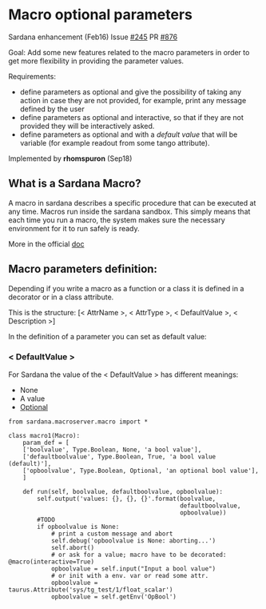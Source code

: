 
# Macro optional parameters

Sardana enhancement (Feb16)  Issue [#245](https://github.com/sardana-org/sardana/issues/285)
PR [#876](https://github.com/sardana-org/sardana/issues/876)

Goal:
Add some new features related to the macro parameters in order to get
more flexibility in providing the parameter values.

Requirements:

* define parameters as optional and give the possibility of taking any
 action in case they are not provided, for example, print any message
 defined by the user
* define parameters as optional and interactive, so that if they are
not provided they will be interactively asked.
* define parameters as optional and with a _default value_ that will be
variable (for example readout from some tango attribute).


Implemented by **rhomspuron** (Sep18)

## What is a Sardana Macro?

A macro in sardana describes a specific procedure that can be executed
at any time. Macros run inside the sardana sandbox. This simply
means that each time you run a macro, the system makes sure the
necessary environment for it to run safely is ready.

More in the official [doc](https://sardana-controls.org/devel/howto_macros/macros_general.html#what-is-a-macro)


## Macro parameters definition:

Depending if you write a macro as a function or a class it is defined
in a decorator or in a class attribute.

This is the structure:
 [< AttrName >, < AttrType >, < DefaultValue >, < Description >]

In the definition of a parameter you can set as default value:

### < DefaultValue >

For Sardana the value of the < DefaultValue > has different meanings:

* None
* A value
* [Optional](https://sardana-controls.org/devel/howto_macros/macros_general.html#optional-parameters)


```
from sardana.macroserver.macro import *

class macro1(Macro):
    param_def = [
    ['boolvalue', Type.Boolean, None, 'a bool value'],
    ['defaultboolvalue', Type.Boolean, True, 'a bool value (default)'],
    ['opboolvalue', Type.Boolean, Optional, 'an optional bool value'],
    ]

    def run(self, boolvalue, defaultboolvalue, opboolvalue):
        self.output('values: {}, {}, {}'.format(boolvalue,
                                                defaultboolvalue,
                                                opboolvalue))
        #TODO
        if opboolvalue is None:
            # print a custom message and abort
            self.debug('opboolvalue is None: aborting...')
            self.abort()
            # or ask for a value; macro have to be decorated: @macro(interactive=True)
            opboolvalue = self.input("Input a bool value")
            # or init with a env. var or read some attr.
            opboolvalue = taurus.Attribute('sys/tg_test/1/float_scalar')
            opboolvalue = self.getEnv('OpBool')
```

